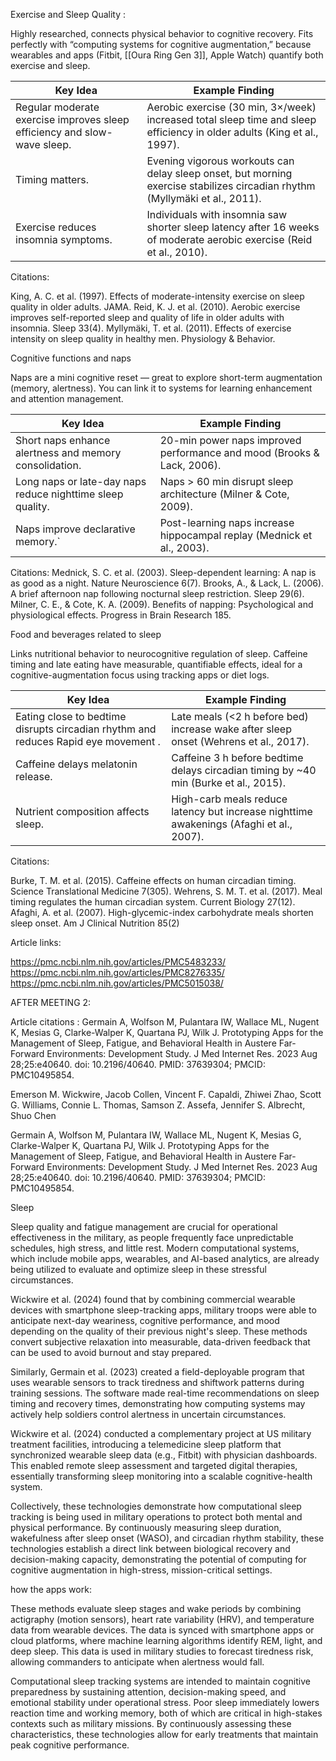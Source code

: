Exercise and Sleep Quality :

Highly researched, connects physical behavior to cognitive recovery.
Fits perfectly with “computing systems for cognitive augmentation,” because wearables and apps (Fitbit, [[Oura Ring Gen 3]], Apple Watch) quantify both exercise and sleep.

| Key Idea                                                                     | Example Finding                                                                                                             |
| ---------------------------------------------------------------------------- | --------------------------------------------------------------------------------------------------------------------------- |
| Regular moderate exercise improves sleep efficiency and slow-wave sleep.| Aerobic exercise (30 min, 3×/week) increased total sleep time and sleep efficiency in older adults (King et al., 1997).     |
| Timing matters.                                                         | Evening vigorous workouts can delay sleep onset, but morning exercise stabilizes circadian rhythm (Myllymäki et al., 2011). |
| Exercise reduces insomnia symptoms.                                     | Individuals with insomnia saw shorter sleep latency after 16 weeks of moderate aerobic exercise (Reid et al., 2010).        |

Citations:

King, A. C. et al. (1997). Effects of moderate-intensity exercise on sleep quality in older adults. JAMA.
Reid, K. J. et al. (2010). Aerobic exercise improves self-reported sleep and quality of life in older adults with insomnia. Sleep 33(4).
Myllymäki, T. et al. (2011). Effects of exercise intensity on sleep quality in healthy men. Physiology & Behavior.

Cognitive functions and naps

Naps are a mini cognitive reset — great to explore short-term augmentation (memory, alertness).
You can link it to systems for learning enhancement and attention management.

| Key Idea                                                       | Example Finding                                                        |
| -------------------------------------------------------------- | ---------------------------------------------------------------------- |
| Short naps enhance alertness and memory consolidation.     | 20-min power naps improved performance and mood (Brooks & Lack, 2006). |
| Long naps or late-day naps reduce nighttime sleep quality. | Naps > 60 min disrupt sleep architecture (Milner & Cote, 2009).        |
| Naps improve declarative memory.`                          | Post-learning naps increase hippocampal replay (Mednick et al., 2003). |

Citations:
Mednick, S. C. et al. (2003). Sleep-dependent learning: A nap is as good as a night. Nature Neuroscience 6(7).
Brooks, A., & Lack, L. (2006). A brief afternoon nap following nocturnal sleep restriction. Sleep 29(6).
Milner, C. E., & Cote, K. A. (2009). Benefits of napping: Psychological and physiological effects. Progress in Brain Research 185.

Food and beverages related to sleep

Links nutritional behavior to neurocognitive regulation of sleep.
Caffeine timing and late eating have measurable, quantifiable effects, ideal for a cognitive-augmentation focus using tracking apps or diet logs.

| Key Idea                                                               | Example Finding                                                                         |
| ---------------------------------------------------------------------- | --------------------------------------------------------------------------------------- |
| Eating close to bedtime disrupts circadian rhythm and reduces Rapid eye movement . | Late meals (<2 h before bed) increase wake after sleep onset (Wehrens et al., 2017).    
| Caffeine delays melatonin release.                                                 | Caffeine 3 h before bedtime delays circadian timing by ~40 min (Burke et al., 2015).    
| Nutrient composition affects sleep.                                                | High-carb meals reduce latency but increase nighttime awakenings (Afaghi et al., 2007). |

Citations:

Burke, T. M. et al. (2015). Caffeine effects on human circadian timing. Science Translational Medicine 7(305).
Wehrens, S. M. T. et al. (2017). Meal timing regulates the human circadian system. Current Biology 27(12).
Afaghi, A. et al. (2007). High-glycemic-index carbohydrate meals shorten sleep onset. Am J Clinical Nutrition 85(2)

Article links:

https://pmc.ncbi.nlm.nih.gov/articles/PMC5483233/
https://pmc.ncbi.nlm.nih.gov/articles/PMC8276335/
https://pmc.ncbi.nlm.nih.gov/articles/PMC5015038/

AFTER MEETING 2:

Article citations :
Germain A, Wolfson M, Pulantara IW, Wallace ML, Nugent K, Mesias G, Clarke-Walper K, Quartana PJ, Wilk J. Prototyping Apps for the Management of Sleep, Fatigue, and Behavioral Health in Austere Far-Forward Environments: Development Study. J Med Internet Res. 2023 Aug 28;25:e40640. doi: 10.2196/40640. PMID: 37639304; PMCID: PMC10495854.

Emerson M. Wickwire, Jacob Collen, Vincent F. Capaldi, Zhiwei Zhao, Scott G. Williams, Connie L. Thomas, Samson Z. Assefa, Jennifer S. Albrecht, Shuo Chen

Germain A, Wolfson M, Pulantara IW, Wallace ML, Nugent K, Mesias G, Clarke-Walper K, Quartana PJ, Wilk J. Prototyping Apps for the Management of Sleep, Fatigue, and Behavioral Health in Austere Far-Forward Environments: Development Study. J Med Internet Res. 2023 Aug 28;25:e40640. doi: 10.2196/40640. PMID: 37639304; PMCID: PMC10495854.

Sleep 

Sleep quality and fatigue management are crucial for operational effectiveness in the military, 
as people frequently face unpredictable schedules, high stress, and little rest. 
Modern computational systems, which include mobile apps, wearables, and AI-based analytics, 
are already being utilized to evaluate and optimize sleep in these stressful circumstances.

Wickwire et al. (2024) found that by combining commercial wearable devices with smartphone sleep-tracking apps, 
military troops were able to anticipate next-day weariness, cognitive performance, 
and mood depending on the quality of their previous night's sleep. 
These methods convert subjective relaxation into measurable, data-driven feedback that can be used to avoid burnout and stay prepared.

Similarly, Germain et al. (2023) created a field-deployable program that uses wearable sensors to track tiredness 
and shiftwork patterns during training sessions. 
The software made real-time recommendations on sleep timing and recovery times, 
demonstrating how computing systems may actively help soldiers control alertness in uncertain circumstances.

Wickwire et al. (2024) conducted a complementary project at US military treatment facilities, 
introducing a telemedicine sleep platform that synchronized wearable sleep data (e.g., Fitbit) with physician dashboards. 
This enabled remote sleep assessment and targeted digital therapies, essentially transforming sleep monitoring into a scalable cognitive-health system.

Collectively, these technologies demonstrate how computational sleep tracking is being used in military operations to protect both mental 
and physical performance. By continuously measuring sleep duration, wakefulness after sleep onset (WASO), and circadian rhythm stability, 
these technologies establish a direct link between biological recovery and decision-making capacity, demonstrating the potential of 
computing for cognitive augmentation in high-stress, mission-critical settings.

how the apps work:

These methods evaluate sleep stages and wake periods by combining actigraphy (motion sensors), heart rate variability (HRV),
and temperature data from wearable devices. The data is synced with smartphone apps or cloud platforms, where machine learning algorithms
identify REM, light, and deep sleep. This data is used in military studies to forecast tiredness risk, allowing commanders to anticipate
when alertness would fall.

Computational sleep tracking systems are intended to maintain cognitive preparedness by sustaining attention, decision-making speed, 
and emotional stability under operational stress. Poor sleep immediately lowers reaction time and working memory, 
both of which are critical in high-stakes contexts such as military missions. 
By continuously assessing these characteristics, these technologies allow for early treatments that maintain peak cognitive performance.
